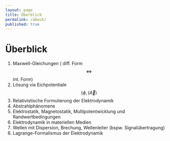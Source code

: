 ```yaml
---
layout: page
title: Überblick
permalink: /about/
published: true
---
```

# Überblick

1.	Maxwell-Gleichungen ( diff. Form $$ \Longleftrightarrow $$ int. Form)
2.	Lösung via Eichpotentiale $$ (\phi , (\vec A)  $$
3.	Relativistische Formulierung der Elektrodynamik
4.	Abstrahlphänomene
5.	Elektrostatik, Magnetostatik, Multipolentwicklung und Randwertbedingungen
6.	Elektrodynamik in materiellen Medien
7.	Wellen mit Dispersion, Brechung, Wellenleiter (bspw. Signalübertragung)
8.	Lagrange-Formalismus der Elektrodynamik
